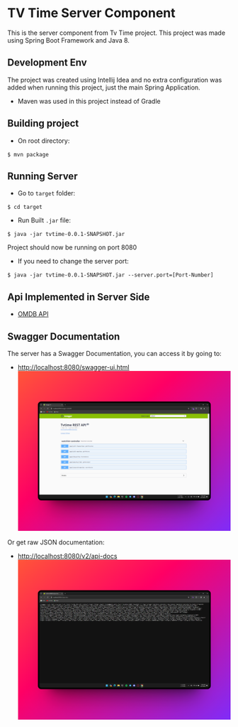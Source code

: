 # TV Time Server Component

This is the server component from Tv Time project. This project was made using Spring Boot Framework and Java 8.

## Development Env
The project was created using Intellij Idea and no extra configuration was added when running this project, just the main Spring Application.

* Maven was used in this project instead of Gradle

## Building project
- On root directory:
```
$ mvn package
```

## Running Server
- Go to `target` folder:
```
$ cd target
```

- Run Built `.jar` file:
```
$ java -jar tvtime-0.0.1-SNAPSHOT.jar
```

Project should now be running on port 8080

- If you need to change the server port:
```
$ java -jar tvtime-0.0.1-SNAPSHOT.jar --server.port=[Port-Number]
```

## Api Implemented in Server Side
* [OMDB API](http://www.omdbapi.com/)

## Swagger Documentation
The server has a Swagger Documentation, you can access it by going to:
- [http://localhost:8080/swagger-ui.html](http://localhost:8080/swagger-ui.html)
![Swagger UI](../assets/swaggerui.png)

Or get raw JSON documentation:
- [http://localhost:8080/v2/api-docs](http://localhost:8080/v2/api-docs)
![Swagger JSON](../assets/api-docs.png)